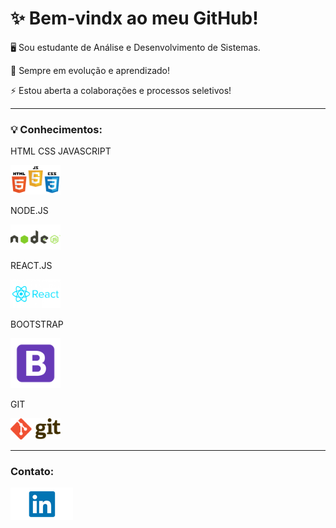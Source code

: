 <h1>✨ Bem-vindx ao meu GitHub!</h1>

<p>🖥️ Sou estudante de Análise e Desenvolvimento de Sistemas.</p>

<p>🌱 Sempre em evolução e aprendizado!</p>

<p>⚡ Estou aberta a colaborações e processos seletivos!</p><hr>


<h3>💡 Conhecimentos:</h3>
    <p>HTML CSS JAVASCRIPT</p> <img src="HCJ.png" width="80">
    <p>NODE.JS</p> <img src="node.png" width="80">
    <p>REACT.JS</p> <img src="react.png" width="80">
    <p>BOOTSTRAP</p> <img src="bootstrap.png" width="80">
    <p>GIT</p> <img src="git.png" width="80"><hr>
    


<h3>Contato:</h3> 
<a href="https://www.linkedin.com/in/gabimesquita0607/"><img src="linkedin.png"></a>
  
